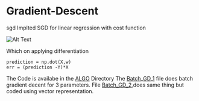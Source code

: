 # Gradient-Descent
sgd
Implted SGD for linear regression with cost function 



![Alt Text](https://github.com/bpoti001/Gradient-Descent/blob/master/math_f_1.PNG)

Which on applying differentiation 
```
prediction = np.dot(X,w)
err = (prediction -Y)*X
```

The Code is availabe in the [ALGO](https://github.com/bpoti001/Gradient-Descent/tree/master/algo) Directory 
The [Batch_GD_1](https://github.com/bpoti001/Gradient-Descent/blob/master/algo/batch_gd_1.py) file does batch gradient decent for 3 parameters. 
File [Batch_GD_2](https://github.com/bpoti001/Gradient-Descent/blob/master/algo/batch_gd_2.py),does same thing but coded using vector representation. 
